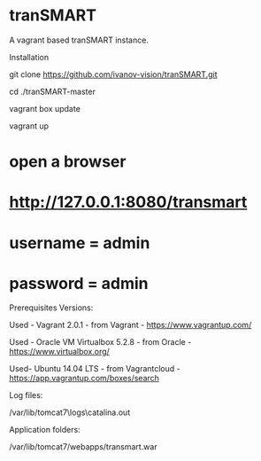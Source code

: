 # tranSMART
A vagrant based tranSMART instance.

Installation

git clone https://github.com/ivanov-vision/tranSMART.git

cd ./tranSMART-master

vagrant box update

vagrant up

# open a browser
# http://127.0.0.1:8080/transmart
# username = admin
# password = admin


Prerequisites Versions:

Used - Vagrant 2.0.1 - from Vagrant - https://www.vagrantup.com/

Used - Oracle VM Virtualbox 5.2.8 - from Oracle - https://www.virtualbox.org/

Used- Ubuntu 14.04 LTS - from Vagrantcloud - https://app.vagrantup.com/boxes/search



Log files:

/var/lib/tomcat7\logs\catalina.out


Application folders:

/var/lib/tomcat7/webapps/transmart.war
